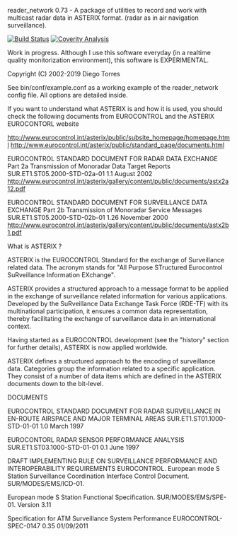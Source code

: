 reader_network 0.73 - A package of utilities to record and work with
multicast radar data in ASTERIX format. (radar as in air navigation
surveillance).

[![Build Status](https://travis-ci.org/ifsnop/reader_network.svg?branch=master)](https://travis-ci.org/ifsnop/reader_network)
[![Coverity Analysis](https://scan.coverity.com/projects/2418/badge.svg)](https://scan.coverity.com/projects/2418?tab=overview)

Work in progress. Although I use this software everyday (in a realtime quality
monitorization environment), this software is EXPERIMENTAL.

Copyright (C) 2002-2019 Diego Torres <diego dot torres at gmail dot com>

See bin/conf/example.conf as a working example of the reader_network
config file. All options are detailed inside.

If you want to understand what ASTERIX is and how it is used, you
should check the following documents from EUROCONTROL and the
ASTERIX EUROCONTORL website

http://www.eurocontrol.int/asterix/public/subsite_homepage/homepage.html
http://www.eurocontrol.int/asterix/public/standard_page/documents.html

EUROCONTROL STANDARD DOCUMENT FOR RADAR DATA EXCHANGE Part 2a Transmission of Monoradar Data Target Reports
SUR.ET1.ST05.2000-STD-02a-01 1.1 August 2002
http://www.eurocontrol.int/asterix/gallery/content/public/documents/astx2a12.pdf

EUROCONTROL STANDARD DOCUMENT FOR SURVEILLANCE DATA EXCHANGE Part 2b Transmission of Monoradar Service Messages
SUR.ET1.ST05.2000-STD-02b-01 1.26 November 2000
http://www.eurocontrol.int/asterix/gallery/content/public/documents/astx2b1.pdf

What is ASTERIX ?

ASTERIX is the EUROCONTROL Standard for the exchange of Surveillance related data.
The acronym stands for "All Purpose STructured Eurocontrol SuRveillance Information EXchange".

ASTERIX provides a structured approach to a message format to be applied in the exchange of surveillance related information for various applications. Developed by the SuRveillance Data Exchange Task Force (RDE-TF) with its multinational participation, it ensures a common data representation, thereby facilitating the exchange of surveillance data in an international context.

Having started as a EUROCONTROL development (see the "history" section for further details), ASTERIX is now applied worldwide.

ASTERIX defines a structured approach to the encoding of surveillance data. Categories group the information related to a specific application. They consist of a number of data items which are defined in the ASTERIX documents down to the bit-level.

DOCUMENTS

EUROCONTROL STANDARD DOCUMENT FOR RADAR SURVEILLANCE IN EN-ROUTE AIRSPACE AND MAJOR TERMINAL AREAS
SUR.ET1.ST01.1000-STD-01-01 1.0 March 1997

EUROCONTORL RADAR SENSOR PERFORMANCE ANALYSIS
SUR.ET1.ST03.1000-STD-01-01 0.1 June 1997

DRAFT IMPLEMENTING RULE ON SURVEILLANCE PERFORMANCE AND INTEROPERABILITY REQUIREMENTS EUROCONTROL. European mode S Station Surveillance Coordination Interface Control Document. SUR/MODES/EMS/ICD-01.

European mode S Station Functional Specification. SUR/MODES/EMS/SPE-01. Version 3.11

Specification for ATM Surveillance System Performance EUROCONTROL-SPEC-0147 0.35 01/09/2011
